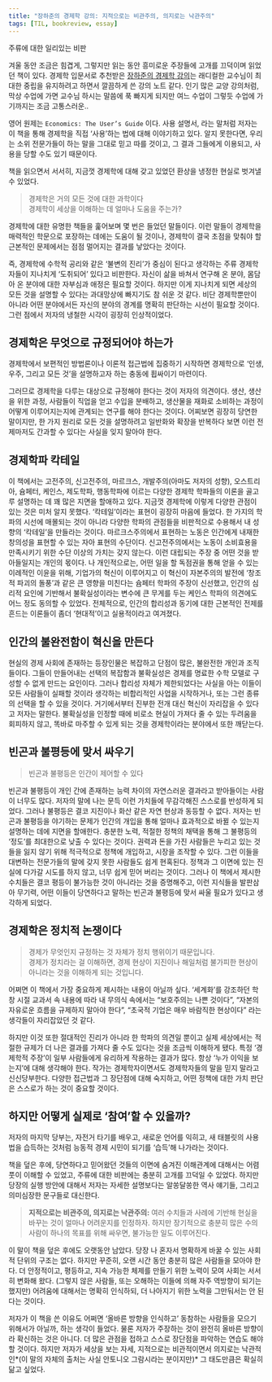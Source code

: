```yaml
---
title: "장하준의 경제학 강의: 지적으로는 비관주의, 의지로는 낙관주의"
tags: [TIL, bookreview, essay]
---
```


주류에 대한 일리있는 비판

<!--more-->

겨울 동안 조금은 힘겹게, 그렇지만 읽는 동안 흥미로운 주장들에 고개를 끄덕이며 읽었던 책이 있다. 경제학 입문서로 추천받은 [장하준의 경제학 강의](https://ridibooks.com/v2/Detail?id=754013881)는 래디컬한 교수님이 최대한 중립을 유지하려고 하면서 깔끔하게 쓴 강의 노트 같다. 인기 많은 교양 강의처럼, 막상 수업에 가면 교수님 하시는 말씀에 푹 빠지게 되지만 여느 수업이 그렇듯 수업에 가기까지는 조금 고통스러운..

영어 원제는 `Economics: The User’s Guide` 이다. 사용 설명서, 라는 말처럼 저자는 이 책을 통해 경제학을 직접 ‘사용’하는 법에 대해 이야기하고 있다. 알지 못한다면, 우리는 소위 전문가들이 하는 말을 그대로 믿고 따를 것이고, 그 결과 그들에게 이용되고, 사용을 당할 수도 있기 때문이다. 

책을 읽으면서 서서히, 지금껏 경제학에 대해 갖고 있었던 환상을 냉정한 현실로 벗겨낼 수 있었다. 

> 경제학은 거의 모든 것에 대한 과학이다  
> 경제학이 세상을 이해하는 데 얼마나 도움을 주는가?  

경제학에 대한 유명한 책들을 훑어보며 몇 번은 들었던 말들이다. 이런 말들이 경제학을 매력적인 학문으로 포장하는 데에는 도움이 될 것이나, 경제학이 결국 초점을 맞춰야 할 근본적인 문제에서는 점점 멀어지는 결과를 낳았다는 것이다.

즉, 경제학에 수학적 공리와 같은 ‘불변의 진리’가 중심이 된다고 생각하는 주류 경제학자들이 지나치게 ‘도취되어’ 있다고 비판한다. 자신이 삶을 바쳐서 연구해 온 분야, 몸담아 온 분야에 대한 자부심과 애정은 필요할 것이다. 하지만 이게 지나치게 되면 세상의 모든 것을 설명할 수 있다는 과대망상에 빠지기도 참 쉬운 것 같다. 비단 경제학뿐만이 아니라 어떤 분야에서든 자신의 분야의 경계를 명확히 판단하는 시선이 필요할 것이다. 그런 점에서 저자의 냉철한 시각이 굉장히 인상적이었다.

## 경제학은 무엇으로 규정되어야 하는가
경제학에서 보편적인 방법론이나 이론적 접근법에 집중하기 시작하면 경제학으로 ‘인생, 우주, 그리고 모든 것’을 설명하고자 하는 충동에 휩싸이기 마련이다.

그러므로 경제학을 다루는 대상으로 규정해야 한다는 것이 저자의 의견이다. 생산, 생산을 위한 과정, 사람들이 직업을 얻고 수입을 분배하고, 생산물을 재화로 소비하는 과정이 어떻게 이루어지는지에 관계되는 연구를 해야 한다는 것이다. 어찌보면 굉장히 당연한 말이지만, 한 가지 원리로 모든 것을 설명하려고 일반화와 확장을 반복하다 보면 이런 전제마저도 간과할 수 있다는 사실을 잊지 말아야 한다.

## 경제학파 칵테일
이 책에서는 고전주의, 신고전주의, 마르크스, 개발주의(아마도 저자의 성향), 오스트리아, 슘페터, 케인스, 제도학파, 행동학파에 이르는 다양한 경제학 학파들의 이론을 골고루 설명하는 데 꽤 많은 지면을 할애하고 있다. 지금껏 경제학에 이렇게 다양한 관점이 있는 것은 미처 알지 못했다. ‘칵테일’이라는 표현이 굉장히 마음에 들었다. 한 가지의 학파의 시선에 매몰되는 것이 아니라 다양한 학파의 관점들을 비판적으로 수용해서 내 성향의 ‘칵테일’을 만들라는 것이다. 마르크스주의에서 표현하는 노동은 인간에게 내재한 창의성을 표현할 수 있는 자아 표현의 수단이다. 신고전주의에서는 노동이 소비효용을 만족시키기 위한 수단 이상의 가치는 갖지 않는다. 이런 대립되는 주장 중 어떤 것을 받아들일지는 개인의 몫이다. 나 개인적으로는, 어떤 일을 할 독점권을 통해 얻을 수 있는 이례적인 이윤을 위해, 기업가의 혁신이 이루어지고 이 혁신이 자본주의의 발전에 ‘창조적 파괴의 돌풍’과 같은 큰 영향을 미친다는 슘페터 학파의 주장이 신선했고, 인간의 심리적 요인에 기반해서 불확실성이라는 변수에 큰 무게를 두는 케인스 학파의 의견에도 어느 정도 동의할 수 있었다. 전체적으로, 인간의 합리성과 동기에 대한 근본적인 전제를 흔드는 이론들이 좀더 ‘현대적’이고 실용적이라고 여겨졌다.

## 인간의 불완전함이 혁신을 만든다
현실의 경제 사회에 존재하는 등장인물은 복잡하고 단점이 많은, 불완전한 개인과 조직들이다. 그들이 만들어내는 선택의 복잡함과 불확실성은 경제를 명료한 수학 모델로 구성할 수 없게 만드는 요인이다. 
그러나 합리성 자체가 제한되었다는 사실을 아는 이들이 모든 사람들이 실패할 것이라 생각하는 비합리적인 사업을 시작하거나, 또는 그런 종류의 선택을 할 수 있을 것이다. 거기에서부터 진부한 전개 대신 혁신이 자리잡을 수 있다고 저자는 말한다. 불확실성을 인정할 때에 비로소 현실이 가져다 줄 수 있는 두려움을 회피하지 않고, 똑바로 마주할 수 있게 되는 것을 경제학이라는 분야에서 또한 깨닫는다.

## 빈곤과 불평등에 맞서 싸우기
> 빈곤과 불평등은 인간이 제어할 수 있다  

빈곤과 불평등이 개인 간에 존재하는 능력 차이의 자연스러운 결과라고 받아들이는 사람이 너무도 많다. 저자의 말에 나는 문득 이런 가치들에 무감각해진 스스로를 반성하게 되었다. 그러나 불평등은 결코 지진이나 화산 같은 자연 현상과 동등할 수 없다. 저자는 빈곤과 불평등을 야기하는 문제가 인간의 개입을 통해 얼마나 효과적으로 바뀔 수 있는지 설명하는 데에 지면을 할애한다. 충분한 노력, 적절한 정책의 채택을 통해 그 불평등의 ‘정도’를 최대한으로 낮출 수 있다는 것이다. 권력과 돈을 가진 사람들은 누리고 있는 것들을 잃지 않기 위해 적극적으로 정책에 개입하고, 시장을 조작할 수 있다. 그런 이들을 대변하는 전문가들의 말에 갖지 못한 사람들도 쉽게 현혹된다. 정책과 그 이면에 있는 진실에 다가갈 시도를 하지 않고, 너무 쉽게 믿어 버리는 것이다. 그러나 이 책에서 제시한 수치들은 결코 평등이 불가능한 것이 아니라는 것을 증명해주고, 이런 지식들을 발판삼아 무기력, 어떤 이들이 당연하다고 말하는 빈곤과 불평등에 맞서 싸울 필요가 있다고 생각하게 되었다.


## 경제학은 정치적 논쟁이다
> 경제가 무엇인지 규정하는 것 자체가 정치 행위이기 때문입니다.  
> 경제가 정치라는 걸 이해하면, 경제 현상이 지진이나 해일처럼 불가피한 현상이 아니라는 것을 이해하게 되는 것입니다.  

어쩌면 이 책에서 가장 중요하게 제시하는 내용이 아닐까 싶다. ‘세계화’를 강조하던 학창 시절 교과서 속 내용에 따라 내 무의식 속에서는 “보호주의는 나쁜 것이다”, “자본의 자유로운 흐름을 규제하지 말아야 한다”, “초국적 기업은 매우 바람직한 현상이다” 라는 생각들이 자리잡았던 것 같다.

하지만 이것 또한 절대적인 진리가 아니라 한 학파의 의견일 뿐이고 실제 세상에서는 적절한 규제가 더 나은 결과를 가져다 줄 수도 있다는 것을 조금씩 이해하게 됐다. 특정 ‘경제학적 주장’이 일부 사람들에게 유리하게 작용하는 결과가 많다. 항상 ‘누가 이익을 보는지’에 대해 생각해야 한다. 작가는 경제학자이면서도 경제학자들의 말을 믿지 말라고 신신당부한다. 다양한 접근법과 그 장단점에 대해 숙지하고, 어떤 정책에 대한 가치 판단은 스스로가 하는 것이 중요할 것이다.

## 하지만 어떻게 실제로 ‘참여’할 수 있을까?
저자의 마지막 당부는, 자전거 타기를 배우고, 새로운 언어를 익히고, 새 태블릿의 사용법을 습득하는 것처럼 능동적 경제 시민이 되기를 ‘습득’해 나가라는 것이다. 

책을 덮은 후에, 당연하다고 믿어왔던 것들의 이면에 숨겨진 이해관계에 대해서는 어렴풋이 이해할 수 있었고, 주류에 대한 비판에는 충분히 고개를 끄덕일 수 있었다. 하지만 당장의 실행 방안에 대해서 저자는 자세한 설명보다는 알쏭달쏭한 역사 얘기들, 그리고 의미심장한 문구들로 대신한다.

> **지적으로는 비관주의, 의지로는 낙관주의:** 여러 수치들과 사례에 기반해 현실을 바꾸는 것이 얼마나 어려운지를 인정하자. 하지만 장기적으로 충분히 많은 수의 사람이 하나의 목표를 위해 싸우면, 불가능한 일도 이루어진다.  

이 말이 책을 덮은 후에도 오랫동안 남았다. 당장 나 혼자서 명확하게 바꿀 수 있는 사회적 단위의 구조는 없다. 하지만 꾸준히, 오랜 시간 동안 충분히 많은 사람들을 모아야 한다. 더 안정적이고, 평등하고, 지속 가능한 체제를 만들기 위한 노력이 모여 사회는 서서히 변화해 왔다. (그렇지 않은 사람들, 또는 오해하는 이들에 의해 자주 역방향이 되기는 했지만) 어려움에 대해서는 명확히 인식하되, 더 나아지기 위한 노력을 그만둬서는 안 된다는 것이다.

저자가 이 책을 쓴 이유도 어쩌면 ‘올바른 방향을 인식하고’ 동참하는 사람들을 모으기 위해서가 아닐까, 하는 생각이 들었다. 물론 저자가 주장하는 것이 완전히 올바른 방향이라 확신하는 것은 아니다. 더 많은 관점을 접하고 스스로 장단점을 파악하는 연습도 해야 할 것이다. 하지만 저자가 세상을 보는 자세, 지적으로는 비관적이면서 의지로는 낙관적인*(이 말의 자체의 출처는 사실 안토니오 그람시라는 분이지만)* 그 태도만큼은 확실히 닮고 싶었다.









